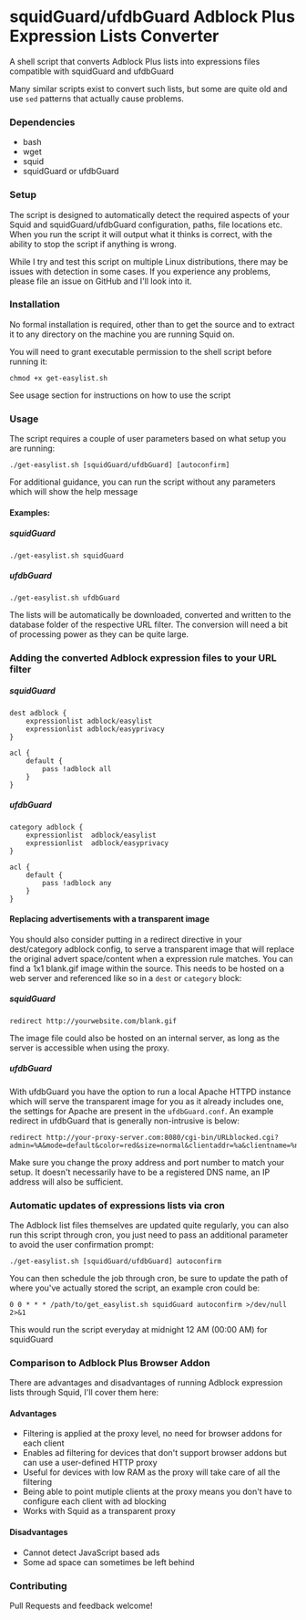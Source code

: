 # squidGuard/ufdbGuard Adblock Plus Expression Lists Converter

A shell script that converts Adblock Plus lists into expressions files compatible with squidGuard and ufdbGuard

Many similar scripts exist to convert such lists, but some are quite old and use `sed` patterns that actually cause problems.

### Dependencies

* bash
* wget
* squid
* squidGuard or ufdbGuard

### Setup

The script is designed to automatically detect the required aspects of your Squid and squidGuard/ufdbGuard configuration, paths, file locations etc. When you run the script it will output what it thinks is correct, with the ability to stop the script if anything is wrong.

While I try and test this script on multiple Linux distributions, there may be issues with detection in some cases. If you experience any problems, please file an issue on GitHub and I'll look into it.

### Installation

No formal installation is required, other than to get the source and to extract it to any directory on the machine you are running Squid on.

You will need to grant executable permission to the shell script before running it:

```
chmod +x get-easylist.sh
```

See usage section for instructions on how to use the script

### Usage

The script requires a couple of user parameters based on what setup you are running:

```
./get-easylist.sh [squidGuard/ufdbGuard] [autoconfirm]
```

For additional guidance, you can run the script without any parameters which will show the help message

#### Examples:

##### squidGuard

```
./get-easylist.sh squidGuard
```

##### ufdbGuard

```
./get-easylist.sh ufdbGuard
```

The lists will be automatically be downloaded, converted and written to the database folder of the respective URL filter. The conversion will need a bit of processing power as they can be quite large.

### Adding the converted Adblock expression files to your URL filter

##### squidGuard

```
dest adblock {
	expressionlist adblock/easylist
	expressionlist adblock/easyprivacy
}
```

```
acl {
	default {
		pass !adblock all
	}
}
```

##### ufdbGuard

```
category adblock {
	expressionlist  adblock/easylist
	expressionlist  adblock/easyprivacy
}
```

```
acl {
	default {
		pass !adblock any
	}
}
```

#### Replacing advertisements with a transparent image

You should also consider putting in a redirect directive in your dest/category adblock config, to serve a transparent image that will replace the original advert space/content when a expression rule matches. You can find a 1x1 blank.gif image within the source. This needs to be hosted on a web server and referenced like so in a `dest` or `category` block:

##### squidGuard

```
redirect http://yourwebsite.com/blank.gif
```

The image file could also be hosted on an internal server, as long as the server is accessible when using the proxy.

##### ufdbGuard

With ufdbGuard you have the option to run a local Apache HTTPD instance which will serve the transparent image for you as it already includes one, the settings for Apache are present in the `ufdbGuard.conf`. An example redirect in ufdbGuard that is generally non-intrusive is below:

```
redirect http://your-proxy-server.com:8080/cgi-bin/URLblocked.cgi?admin=%A&mode=default&color=red&size=normal&clientaddr=%a&clientname=%n&clientuser=%i&clientgroup=%s&targetgroup=%t&url=%u
```

Make sure you change the proxy address and port number to match your setup. It doesn't necessarily have to be a registered DNS name, an IP address will also be sufficient.

### Automatic updates of expressions lists via cron

The Adblock list files themselves are updated quite regularly, you can also run this script through cron, you just need to pass an additional parameter to avoid the user confirmation prompt:

```
./get-easylist.sh [squidGuard/ufdbGuard] autoconfirm
```

You can then schedule the job through cron, be sure to update the path of where you've actually stored the script, an example cron could be:

```
0 0 * * * /path/to/get_easylist.sh squidGuard autoconfirm >/dev/null 2>&1
```

This would run the script everyday at midnight 12 AM (00:00 AM) for squidGuard

### Comparison to Adblock Plus Browser Addon

There are advantages and disadvantages of running Adblock expression lists through Squid, I'll cover them here:

#### Advantages

* Filtering is applied at the proxy level, no need for browser addons for each client
* Enables ad filtering for devices that don't support browser addons but can use a user-defined HTTP proxy
* Useful for devices with low RAM as the proxy will take care of all the filtering
* Being able to point mutiple clients at the proxy means you don't have to configure each client with ad blocking
* Works with Squid as a transparent proxy

#### Disadvantages

* Cannot detect JavaScript based ads
* Some ad space can sometimes be left behind

### Contributing

Pull Requests and feedback welcome!